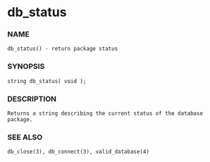 # db_status

### NAME

    db_status() - return package status

### SYNOPSIS

    string db_status( void );

### DESCRIPTION

    Returns a string describing the current status of the database package.

### SEE ALSO

    db_close(3), db_connect(3), valid_database(4)

